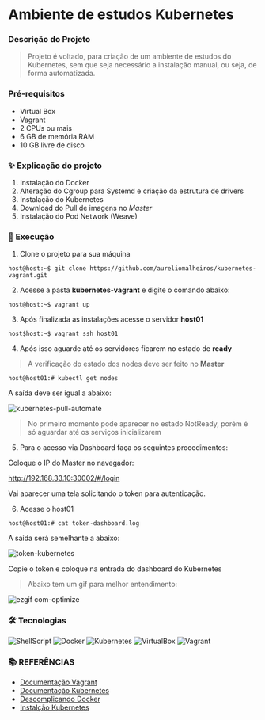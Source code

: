 # Ambiente de estudos Kubernetes

### Descrição do Projeto

> Projeto é voltado, para criação de um ambiente de estudos do Kubernetes,
> sem que seja necessário a instalação manual, ou seja, de forma automatizada.


### Pré-requisitos

- Virtual Box
- Vagrant
- 2 CPUs ou mais
- 6 GB de memória RAM
- 10 GB livre de disco

### ✨ Explicação do projeto

1. Instalação do Docker
2. Alteração do Cgroup para Systemd e criação da estrutura de drivers
3. Instalação do Kubernetes
4. Download do Pull de imagens no _Master_
5. Instalação do Pod Network (Weave)


### 🚀 Execução


1. Clone o projeto para sua máquina

```console
host@host:~$ git clone https://github.com/aureliomalheiros/kubernetes-vagrant.git
```

2. Acesse a pasta **kubernetes-vagrant** e digite o comando abaixo:

```console
host@host:~$ vagrant up
```

3. Após finalizada as instalações acesse o servidor **host01**

```console
host$host:~$ vagrant ssh host01
```

4. Após isso aguarde até os servidores ficarem no estado de **ready**
> A verificação do estado dos nodes deve ser feito no **Master**
```console
host@host01:# kubectl get nodes
```

A saída deve ser igual a abaixo:

![kubernetes-pull-automate](https://user-images.githubusercontent.com/12739791/100385983-ee3d6180-3002-11eb-82c3-098a05fea135.png)

> No primeiro momento pode aparecer no estado NotReady,
> porém é só aguardar até os serviços inicializarem

5. Para o acesso via Dashboard faça os seguintes procedimentos:

Coloque o IP do Master no navegador:

http://192.168.33.10:30002/#/login

Vai aparecer uma tela solicitando o token para autenticação.

6. Acesse o host01
```console
host@host01:# cat token-dashboard.log
```
A saida será semelhante a abaixo:

![token-kubernetes](https://user-images.githubusercontent.com/12739791/100391247-9f4af880-3011-11eb-9870-0f5ded0c2782.png)

Copie o token e coloque na entrada do dashboard do Kubernetes

> Abaixo tem um gif para melhor entendimento:

![ezgif com-optimize](https://user-images.githubusercontent.com/12739791/100390956-c5bc6400-3010-11eb-853f-35670fe753bb.gif)

### 🛠 Tecnologias

![ShellScript](https://img.shields.io/badge/-ShellScript-000000?style=for-the-badge&logo=gnu-bash&logoColor=white)
![Docker](https://img.shields.io/badge/-Docker-181717?style=for-the-badge&logo=docker)
![Kubernetes](https://img.shields.io/badge/-Kubernetes-181717?style=for-the-badge&logo=kubernetes)
![VirtualBox](https://img.shields.io/badge/-VirtualBox-181717?style=for-the-badge&logo=virtualbox)
![Vagrant](https://img.shields.io/badge/-Vagrant-181717?style=for-the-badge&logo=vagrant)


### **:books: REFERÊNCIAS**

- [Documentação Vagrant](https://www.vagrantup.com/docs)
- [Documentação Kubernetes](https://kubernetes.io/pt/docs/home/)
- [Descomplicando Docker](https://github.com/badtuxx/DescomplicandoKubernetes)
- [Instalção Kubernetes](https://github.com/leoviana00/kubernetes-install)